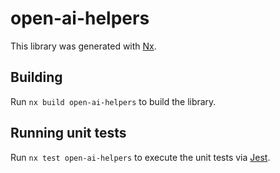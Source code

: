 # open-ai-helpers

This library was generated with [Nx](https://nx.dev).

## Building

Run `nx build open-ai-helpers` to build the library.

## Running unit tests

Run `nx test open-ai-helpers` to execute the unit tests via [Jest](https://jestjs.io).
